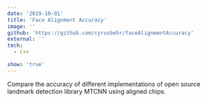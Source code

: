 ```yaml
---
date: '2019-10-01'
title: 'Face Alignment Accuracy'
image: ''
github: 'https://github.com/cyrusbehr/faceAlignmentAccuracy'
external: ''
tech:
  - C++

show: 'true'
---
```


Compare the accuracy of different implementations of open source landmark detection library MTCNN using aligned chips.
